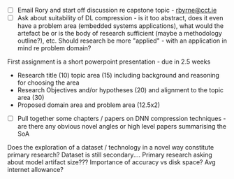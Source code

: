 - [ ] Email Rory and start off discussion re capstone topic - rbyrne@cct.ie
- [ ] Ask about suitability of DL compression - is it too abstract, does it even have a problem area (embedded systems applications), what would the artefact be or is the body of research sufficient (maybe a methodology outline?), etc. Should research be more "applied" - with an application in mind re problem domain?

First assignment is a short powerpoint presentation - due in 2.5 weeks
- Research title (10) topic area (15) including background and reasoning for choosing the area
- Research Objectives and/or hypotheses (20) and alignment to the topic area (30)
- Proposed domain area and problem area (12.5x2)

- [ ] Pull together some chapters / papers on DNN compression techniques - are there any obvious novel angles or high level papers summarising the SoA

Does the exploration of a dataset / technology in a novel way constitute primary research? Dataset is still secondary....
Primary research asking about model artifact size??? Importance of accuracy vs disk space? Avg internet allowance?
